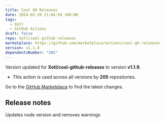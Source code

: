```yaml
---
title: Cool GH Releases
date: 2024-02-20 11:04:59 +00:00
tags:
  - Xotl
  - GitHub Actions
draft: false
repo: Xotl/cool-github-releases
marketplace: https://github.com/marketplace/actions/cool-gh-releases
version: v1.1.9
dependentsNumber: "205"
---
```



Version updated for **Xotl/cool-github-releases** to version **v1.1.9**.
- This action is used across all versions by **205** repositories.

Go to the [GitHub Marketplace](https://github.com/marketplace/actions/cool-gh-releases) to find the latest changes.

## Release notes

Updates node version and removes warnings
